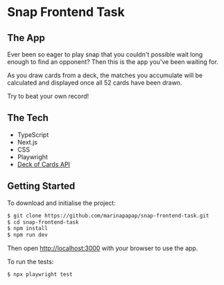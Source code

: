 # Snap Frontend Task

## The App

Ever been so eager to play snap that you couldn't possible wait long enough to find an opponent? Then this is the app you've been waiting for.

As you draw cards from a deck, the matches you accumulate will be calculated and displayed once all 52 cards have been drawn.

Try to beat your own record!

## The Tech

- TypeScript
- Next.js
- CSS
- Playwright
- [Deck of Cards API](https://deckofcardsapi.com/)

## Getting Started

To download and initialise the project:

```bash
$ git clone https://github.com/marinapapap/snap-frontend-task.git
$ cd snap-frontend-task
$ npm install
$ npm run dev
```

Then open [http://localhost:3000](http://localhost:3000) with your browser to use the app.

To run the tests:

```bash
$ npx playwright test
```
